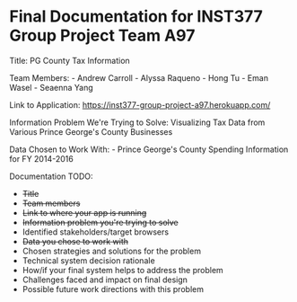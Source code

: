 # Final Documentation for INST377 Group Project Team A97

Title: PG County Tax Information

Team Members: 
    - Andrew Carroll
    - Alyssa Raqueno
    - Hong Tu
    - Eman Wasel
    - Seaenna Yang

Link to Application: https://inst377-group-project-a97.herokuapp.com/

Information Problem We're Trying to Solve: Visualizing Tax Data from Various Prince George's County Businesses

Data Chosen to Work With:
    - Prince George's County Spending Information for FY 2014-2016


Documentation TODO: 
- ~~Title~~
- ~~Team members~~
- ~~Link to where your app is running~~
- ~~Information problem you're trying to solve~~
- Identified stakeholders/target browsers
- ~~Data you chose to work with~~
- Chosen strategies and solutions for the problem
- Technical system decision rationale
- How/if your final system helps to address the problem
- Challenges faced and impact on final design
- Possible future work directions with this problem